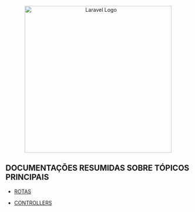 <p align="center"><a href="https://laravel.com" target="_blank"><img src="https://raw.githubusercontent.com/laravel/art/master/logo-lockup/5%20SVG/2%20CMYK/1%20Full%20Color/laravel-logolockup-cmyk-red.svg" width="400" alt="Laravel Logo"></a></p>

## DOCUMENTAÇÕES RESUMIDAS SOBRE TÓPICOS PRINCIPAIS

- [ROTAS](./documentations/ROUTING.md)

- [CONTROLLERS](./documentations/CONTROLLERS.md)